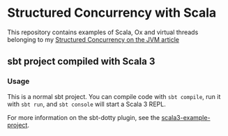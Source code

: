 # Structured Concurrency with Scala
This repository contains examples of Scala, Ox and virtual threads belonging to my [Structured Concurrency on the JVM article](https://medium.com/jeroen-rosenberg/structured-concurrency-on-the-jvm-22c0ecead779)

## sbt project compiled with Scala 3

### Usage

This is a normal sbt project. You can compile code with `sbt compile`, run it with `sbt run`, and `sbt console` will start a Scala 3 REPL.

For more information on the sbt-dotty plugin, see the
[scala3-example-project](https://github.com/scala/scala3-example-project/blob/main/README.md).
